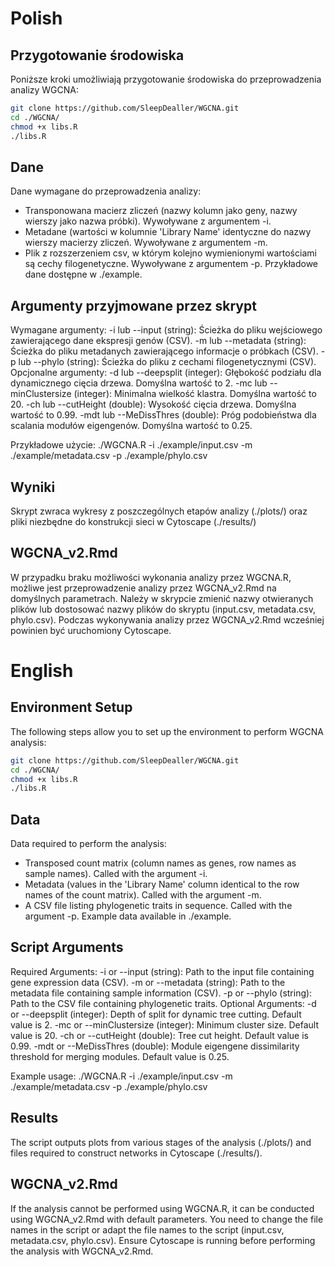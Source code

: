 # Polish

## Przygotowanie środowiska

Poniższe kroki umożliwiają przygotowanie środowiska do przeprowadzenia analizy WGCNA:
```sh
git clone https://github.com/SleepDealler/WGCNA.git
cd ./WGCNA/
chmod +x libs.R
./libs.R
```
## Dane

Dane wymagane do przeprowadzenia analizy:
- Transponowana macierz zliczeń (nazwy kolumn jako geny, nazwy wierszy jako nazwa próbki). Wywoływane  z argumentem -i.
- Metadane (wartości w kolumnie 'Library Name' identyczne do nazwy wierszy macierzy zliczeń. Wywoływane  z argumentem -m.
- Plik z rozszerzeniem csv, w którym kolejno wymienionymi wartościami są cechy filogenetyczne. Wywoływane z argumentem -p.
Przykładowe dane dostępne w ./example.

## Argumenty przyjmowane przez skrypt

Wymagane argumenty:
-i lub --input (string): Ścieżka do pliku wejściowego zawierającego dane ekspresji genów (CSV).
-m lub --metadata (string): Ścieżka do pliku metadanych zawierającego informacje o próbkach (CSV).
-p lub --phylo (string): Ścieżka do pliku z cechami filogenetycznymi (CSV).
Opcjonalne argumenty:
-d lub --deepsplit (integer): Głębokość podziału dla dynamicznego cięcia drzewa. Domyślna wartość to 2.
-mc lub --minClustersize (integer): Minimalna wielkość klastra. Domyślna wartość to 20.
-ch lub --cutHeight (double): Wysokość cięcia drzewa. Domyślna wartość to 0.99.
-mdt lub --MeDissThres (double): Próg podobieństwa dla scalania modułów eigengenów. Domyślna wartość to 0.25.

Przykładowe użycie:
./WGCNA.R -i ./example/input.csv -m ./example/metadata.csv -p ./example/phylo.csv

## Wyniki

Skrypt zwraca wykresy z poszczególnych etapów analizy (./plots/) oraz pliki niezbędne do konstrukcji sieci w Cytoscape (./results/)

## WGCNA_v2.Rmd

W przypadku braku możliwości wykonania analizy przez WGCNA.R, możliwe jest przeprowadzenie analizy przez WGCNA_v2.Rmd na domyślnych parametrach. Należy w skrypcie zmienić nazwy otwieranych plików lub dostosować nazwy plików do skryptu (input.csv, metadata.csv, phylo.csv). Podczas wykonywania analizy przez WGCNA_v2.Rmd wcześniej powinien być uruchomiony Cytoscape.

# English

## Environment Setup

The following steps allow you to set up the environment to perform WGCNA analysis:
```sh
git clone https://github.com/SleepDealler/WGCNA.git
cd ./WGCNA/
chmod +x libs.R
./libs.R
```
## Data

Data required to perform the analysis:
- Transposed count matrix (column names as genes, row names as sample names). Called with the argument -i.
- Metadata (values in the 'Library Name' column identical to the row names of the count matrix). Called with the argument -m.
- A CSV file listing phylogenetic traits in sequence. Called with the argument -p.
Example data available in ./example.

## Script Arguments

Required Arguments:
-i or --input (string): Path to the input file containing gene expression data (CSV).
-m or --metadata (string): Path to the metadata file containing sample information (CSV).
-p or --phylo (string): Path to the CSV file containing phylogenetic traits.
Optional Arguments:
-d or --deepsplit (integer): Depth of split for dynamic tree cutting. Default value is 2.
-mc or --minClustersize (integer): Minimum cluster size. Default value is 20.
-ch or --cutHeight (double): Tree cut height. Default value is 0.99.
-mdt or --MeDissThres (double): Module eigengene dissimilarity threshold for merging modules. Default value is 0.25.

Example usage:
./WGCNA.R -i ./example/input.csv -m ./example/metadata.csv -p ./example/phylo.csv

## Results

The script outputs plots from various stages of the analysis (./plots/) and files required to construct networks in Cytoscape (./results/).

## WGCNA_v2.Rmd

If the analysis cannot be performed using WGCNA.R, it can be conducted using WGCNA_v2.Rmd with default parameters. You need to change the file names in the script or adapt the file names to the script (input.csv, metadata.csv, phylo.csv). Ensure Cytoscape is running before performing the analysis with WGCNA_v2.Rmd.
